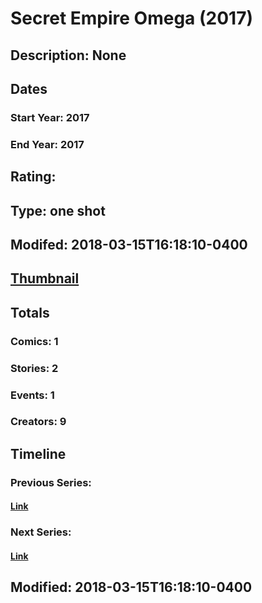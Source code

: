 # Secret Empire Omega (2017)
## Description: None
## Dates
### Start Year: 2017
### End Year: 2017
## Rating: 
## Type: one shot
## Modifed: 2018-03-15T16:18:10-0400
## [Thumbnail](http://i.annihil.us/u/prod/marvel/i/mg/9/00/5a8f26b61d0c3.jpg)
## Totals
### Comics: 1
### Stories: 2
### Events: 1
### Creators: 9
## Timeline
### Previous Series: 
#### [Link]()
### Next Series: 
#### [Link]()
## Modified: 2018-03-15T16:18:10-0400